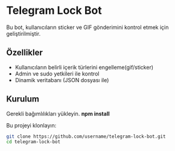 # Telegram Lock Bot

Bu bot, kullanıcıların sticker ve GIF gönderimini kontrol etmek için geliştirilmiştir.

## Özellikler
- Kullanıcıların belirli içerik türlerini engelleme(gif/sticker)
- Admin ve sudo yetkileri ile kontrol
- Dinamik veritabanı (JSON dosyası ile)

## Kurulum

Gerekli bağımlılıkları yükleyin.
**npm install**



 Bu projeyi klonlayın:
   ```bash
   git clone https://github.com/username/telegram-lock-bot.git
   cd telegram-lock-bot

